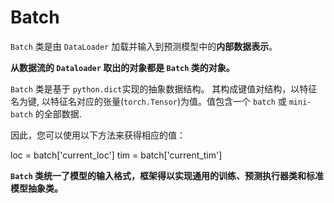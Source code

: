 # Batch

`Batch` 类是由 `DataLoader` 加载并输入到预测模型中的**内部数据表示**。

**从数据流的 `Dataloader` 取出的对象都是 `Batch` 类的对象。**

`Batch` 类是基于 `python.dict`实现的抽象数据结构。 其构成键值对结构，以特征名为键, 以特征名对应的张量(`torch.Tensor`)为值。值包含一个 `batch` 或 `mini-batch` 的全部数据.

因此，您可以使用以下方法来获得相应的值：

loc \= batch\['current\_loc'\]
tim \= batch\['current\_tim'\]

**`Batch` 类统一了模型的输入格式，框架得以实现通用的训练、预测执行器类和标准模型抽象类。**